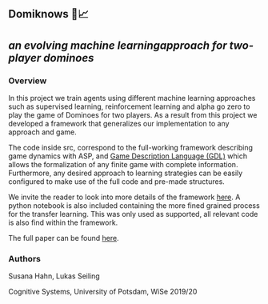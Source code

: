 ## **Domiknows** 🧠:chart_with_upwards_trend:
## *an evolving machine learningapproach for two-player dominoes*

### Overview

In this project we train agents using different machine learning approaches such as supervised learning, reinforcement learning and alpha go zero to play the game of Dominoes for two players. As a result from this project we developed a framework that generalizes our implementation to any approach and game.


The code inside src, correspond to the full-working framework describing game dynamics with ASP, and [Game Description Language (GDL)](https://en.wikipedia.org/wiki/Game_Description_Language) which allows the formalization of any finite game with complete information. Furthermore, any desired approach to learning strategies can be easily configured to make use of the full code and pre-made structures. 

We invite the reader to look into more details of the framework [here](./src/README.md). A python notebook is also included containing the more fined grained process for the transfer learning. This was only used as supported, all relevant code is also find within the framework.

The full paper can be found [here](./docs/ProjectPaper/projectpaper.pdf).


### Authors

Susana Hahn, Lukas Seiling

Cognitive Systems, University of Potsdam, WiSe 2019/20
